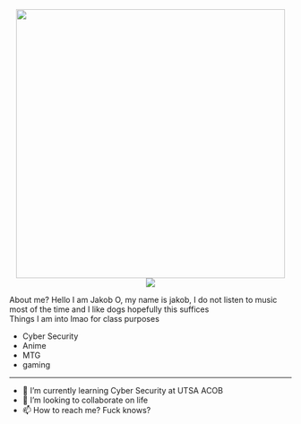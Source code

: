 <div id="header" align="center">
  <img src="https://media.giphy.com/media/SSDg9DIj68VdfksTDb/giphy.gif" width="480"/>
</div>
<div id:"badge" align="center">
  <img src="https://img.shields.io/twitter/follow/FrosttTx?style=social">
 </div>

  
About me? Hello I am Jakob O, my name is jakob, I do not listen to music most of the time and I like dogs hopefully this suffices <br>
Things I am into lmao for class purposes <br>
- Cyber Security <br>
- Anime <br>
- MTG <br>
- gaming <br></p>
---------------------
- 🌱 I’m currently learning Cyber Security at UTSA ACOB<br>
- 💞️ I’m looking to collaborate on life<br>
- 📫 How to reach me? Fuck knows?<br>

<!---
JakobOlson/JakobOlson is a ✨ special ✨ repository because its `README.md` (this file) appears on your GitHub profile.
You can click the Preview link to take a look at your changes.
--->
